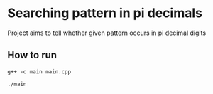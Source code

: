 # Searching pattern in pi decimals

Project aims to tell whether given pattern occurs in pi decimal digits

## How to run

```g++ -o main main.cpp```

```./main```